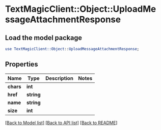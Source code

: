# TextMagicClient::Object::UploadMessageAttachmentResponse

## Load the model package
```perl
use TextMagicClient::Object::UploadMessageAttachmentResponse;
```

## Properties
Name | Type | Description | Notes
------------ | ------------- | ------------- | -------------
**chars** | **int** |  | 
**href** | **string** |  | 
**name** | **string** |  | 
**size** | **int** |  | 

[[Back to Model list]](../README.md#documentation-for-models) [[Back to API list]](../README.md#documentation-for-api-endpoints) [[Back to README]](../README.md)


